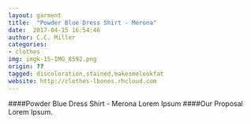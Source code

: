 ```yaml
---
layout: garment
title:  "Powder Blue Dress Shirt - Merona"
date:  2017-04-15 16:54:46
author: C.C. Miller
categories:
- clothes
img: imgk-15-IMG_8592.png
origin: ??
tagged: discoloration,stained,makesmelookfat
website: http://clothes-lbones.rhcloud.com
---
```

####Powder Blue Dress Shirt - Merona
Lorem Ipsum
####Our Proposal
Lorem Ipsum.